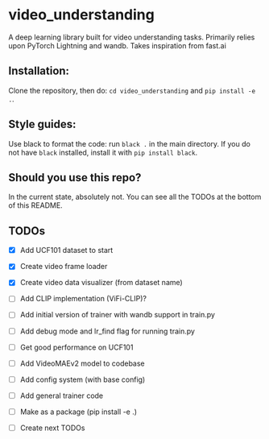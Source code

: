 # video_understanding
A deep learning library built for video understanding tasks.  Primarily relies upon PyTorch Lightning and wandb.  Takes inspiration from fast.ai 

## Installation:
Clone the repository, then do: `cd video_understanding` and `pip install -e .`.

## Style guides:
Use black to format the code: run `black .` in the main directory.  If you do not have `black` installed, install it with `pip install black`.

## Should you use this repo?
In the current state, absolutely not.  You can see all the TODOs at the bottom of this README.

## TODOs
- [x] Add UCF101 dataset to start
- [x] Create video frame loader
- [x] Create video data visualizer (from dataset name)
- [ ] Add CLIP implementation (ViFi-CLIP)?
- [ ] Add initial version of trainer with wandb support in train.py
- [ ] Add debug mode and lr_find flag for running train.py

- [ ] Get good performance on UCF101
- [ ] Add VideoMAEv2 model to codebase
- [ ] Add config system (with base config)
- [ ] Add general trainer code
- [ ] Make as a package (pip install -e .)
- [ ] Create next TODOs
